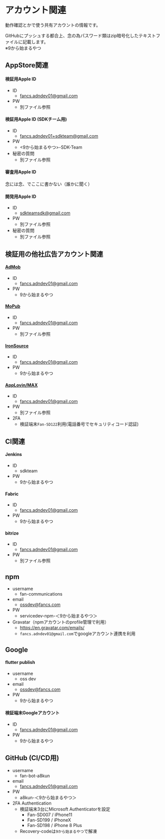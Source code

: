 # アカウント関連

動作確認とかで使う共有アカウントの情報です。

GitHubにプッシュする都合上、念の為パスワード類はzip暗号化したテキストファイルに記載します。  
※9から始まるやつ

## AppStore関連

#### 検証用Apple ID

* ID
  * fancs.adndev01@gmail.com
* PW
  * 別ファイル参照

#### 検証用Apple ID (SDKチーム用)

* ID
  * fancs.adndev01+sdkteam@gmail.com
* PW
  * <9から始まるやつ>-SDK-Team
* 秘密の質問
  * 別ファイル参照

#### 審査用Apple ID

念には念、でここに書かない（誰かに聞く）

#### 開発用Apple ID

* ID
  * sdkteamsdk@gmail.com
* PW
  * 別ファイル参照
* 秘密の質問
  * 別ファイル参照

## 検証用の他社広告アカウント関連

#### [AdMob](https://admob.google.com/home/)

* ID
  * fancs.adndev01@gmail.com
* PW
  * 9から始まるやつ

#### [MoPub](https://app.mopub.com/dashboard)

* ID
  * fancs.adndev01@gmail.com
* PW
  * 別ファイル参照

#### [IronSource](https://platform.ironsrc.com/partners/dashboard)

* ID
  * fancs.adndev01@gmail.com
* PW
  * 9から始まるやつ

#### [AppLovin/MAX](https://dash.applovin.com/o/mediation/ad_units/579536)

* ID
  * fancs.adndev01@gmail.com
* PW
  * 別ファイル参照
* 2FA
  * 検証端末`Fan-SD122`利用(電話番号でセキュリティコード認証)

## CI関連

#### Jenkins

* ID
  * sdkteam
* PW
  * 9から始まるやつ

#### Fabric

* ID
  * fancs.adndev01@gmail.com
* PW
  * 9から始まるやつ

#### bitrize

* ID
  * fancs.adndev01@gmail.com
* PW
  * 別ファイル参照

## npm

* username
  * fan-communications
* email
  * ossdev@fancs.com
* PW
  * servicedev-npm-＜9から始まるやつ＞
* Gravatar（npmアカウントのprofile管理で利用）
  * https://en.gravatar.com/emails/
  * `fancs.adndev01@gmail.com`でgoogleアカウント連携を利用

## Google

#### flutter publish
* username
  * oss dev
* email
  * ossdev@fancs.com
* PW
  * 9から始まるやつ

#### 検証端末Googleアカウント
* ID
  * fancs.adndev01@gmail.com
* PW
  * 9から始まるやつ

## GitHub (CI/CD用)
* username
  * fan-bot-a8kun
* email
  * fancs.adndev01@gmail.com
* PW
  * a8kun-＜9から始まるやつ＞
* 2FA Authentication
  * 検証端末3台にMicrosoft Authenticatorを設定
    * Fan-SD007 / iPhone11
    * Fan-SD199 / iPhoneX
    * Fan-SD198 / iPhone 8 Plus
  * Recovery-codeは`9から始まるやつ`で解凍
